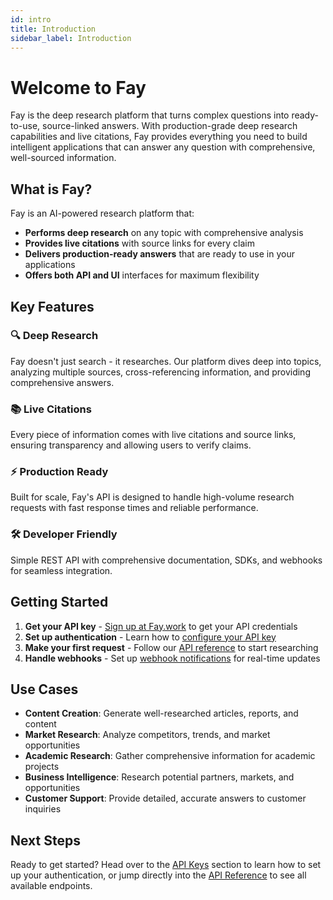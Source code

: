 ```yaml
---
id: intro
title: Introduction
sidebar_label: Introduction
---
```


# Welcome to Fay

Fay is the deep research platform that turns complex questions into ready-to-use, source-linked answers. With production-grade deep research capabilities and live citations, Fay provides everything you need to build intelligent applications that can answer any question with comprehensive, well-sourced information.

## What is Fay?

Fay is an AI-powered research platform that:

- **Performs deep research** on any topic with comprehensive analysis
- **Provides live citations** with source links for every claim
- **Delivers production-ready answers** that are ready to use in your applications
- **Offers both API and UI** interfaces for maximum flexibility

## Key Features

### 🔍 Deep Research
Fay doesn't just search - it researches. Our platform dives deep into topics, analyzing multiple sources, cross-referencing information, and providing comprehensive answers.

### 📚 Live Citations
Every piece of information comes with live citations and source links, ensuring transparency and allowing users to verify claims.

### ⚡ Production Ready
Built for scale, Fay's API is designed to handle high-volume research requests with fast response times and reliable performance.

### 🛠️ Developer Friendly
Simple REST API with comprehensive documentation, SDKs, and webhooks for seamless integration.

## Getting Started

1. **Get your API key** - [Sign up at Fay.work](https://fay.work) to get your API credentials
2. **Set up authentication** - Learn how to [configure your API key](/docs/api-key)
3. **Make your first request** - Follow our [API reference](/docs/apis/create-conversation) to start researching
4. **Handle webhooks** - Set up [webhook notifications](/docs/webhooks) for real-time updates

## Use Cases

- **Content Creation**: Generate well-researched articles, reports, and content
- **Market Research**: Analyze competitors, trends, and market opportunities
- **Academic Research**: Gather comprehensive information for academic projects
- **Business Intelligence**: Research potential partners, markets, and opportunities
- **Customer Support**: Provide detailed, accurate answers to customer inquiries

## Next Steps

Ready to get started? Head over to the [API Keys](/docs/api-key) section to learn how to set up your authentication, or jump directly into the [API Reference](/docs/apis/create-conversation) to see all available endpoints. 
